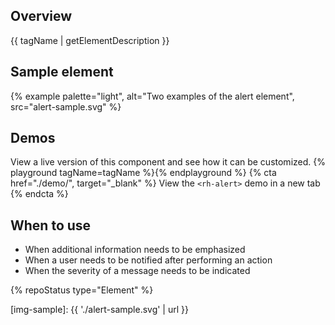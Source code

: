 ## Overview
{{ tagName | getElementDescription }}


## Sample element
{% example palette="light",
           alt="Two examples of the alert element",
           src="alert-sample.svg" %}


## Demos
  View a live version of this component and see how it can be customized.
  {% playground tagName=tagName %}{% endplayground %}
  {% cta href="./demo/", target="_blank" %}
    View the `<rh-alert>` demo in a new tab
  {% endcta %}


## When to use
  - When additional information needs to be emphasized 
  - When a user needs to be notified after performing an action
  - When the severity of a message needs to be indicated


{% repoStatus type="Element" %}


[img-sample]: {{ './alert-sample.svg' | url }}


